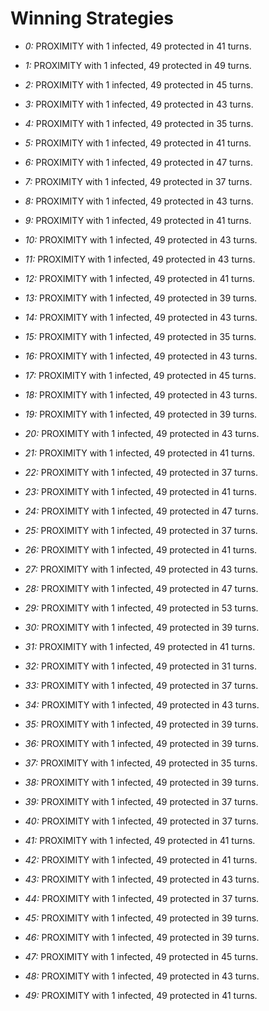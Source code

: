 # Winning Strategies

* _0:_ PROXIMITY with 1 infected, 49 protected in 41 turns.


* _1:_ PROXIMITY with 1 infected, 49 protected in 49 turns.


* _2:_ PROXIMITY with 1 infected, 49 protected in 45 turns.


* _3:_ PROXIMITY with 1 infected, 49 protected in 43 turns.


* _4:_ PROXIMITY with 1 infected, 49 protected in 35 turns.


* _5:_ PROXIMITY with 1 infected, 49 protected in 41 turns.


* _6:_ PROXIMITY with 1 infected, 49 protected in 47 turns.


* _7:_ PROXIMITY with 1 infected, 49 protected in 37 turns.


* _8:_ PROXIMITY with 1 infected, 49 protected in 43 turns.


* _9:_ PROXIMITY with 1 infected, 49 protected in 41 turns.


* _10:_ PROXIMITY with 1 infected, 49 protected in 43 turns.


* _11:_ PROXIMITY with 1 infected, 49 protected in 43 turns.


* _12:_ PROXIMITY with 1 infected, 49 protected in 41 turns.


* _13:_ PROXIMITY with 1 infected, 49 protected in 39 turns.


* _14:_ PROXIMITY with 1 infected, 49 protected in 43 turns.


* _15:_ PROXIMITY with 1 infected, 49 protected in 35 turns.


* _16:_ PROXIMITY with 1 infected, 49 protected in 43 turns.


* _17:_ PROXIMITY with 1 infected, 49 protected in 45 turns.


* _18:_ PROXIMITY with 1 infected, 49 protected in 43 turns.


* _19:_ PROXIMITY with 1 infected, 49 protected in 39 turns.


* _20:_ PROXIMITY with 1 infected, 49 protected in 43 turns.


* _21:_ PROXIMITY with 1 infected, 49 protected in 41 turns.


* _22:_ PROXIMITY with 1 infected, 49 protected in 37 turns.


* _23:_ PROXIMITY with 1 infected, 49 protected in 41 turns.


* _24:_ PROXIMITY with 1 infected, 49 protected in 47 turns.


* _25:_ PROXIMITY with 1 infected, 49 protected in 37 turns.


* _26:_ PROXIMITY with 1 infected, 49 protected in 41 turns.


* _27:_ PROXIMITY with 1 infected, 49 protected in 43 turns.


* _28:_ PROXIMITY with 1 infected, 49 protected in 47 turns.


* _29:_ PROXIMITY with 1 infected, 49 protected in 53 turns.


* _30:_ PROXIMITY with 1 infected, 49 protected in 39 turns.


* _31:_ PROXIMITY with 1 infected, 49 protected in 41 turns.


* _32:_ PROXIMITY with 1 infected, 49 protected in 31 turns.


* _33:_ PROXIMITY with 1 infected, 49 protected in 37 turns.


* _34:_ PROXIMITY with 1 infected, 49 protected in 43 turns.


* _35:_ PROXIMITY with 1 infected, 49 protected in 39 turns.


* _36:_ PROXIMITY with 1 infected, 49 protected in 39 turns.


* _37:_ PROXIMITY with 1 infected, 49 protected in 35 turns.


* _38:_ PROXIMITY with 1 infected, 49 protected in 39 turns.


* _39:_ PROXIMITY with 1 infected, 49 protected in 37 turns.


* _40:_ PROXIMITY with 1 infected, 49 protected in 37 turns.


* _41:_ PROXIMITY with 1 infected, 49 protected in 41 turns.


* _42:_ PROXIMITY with 1 infected, 49 protected in 41 turns.


* _43:_ PROXIMITY with 1 infected, 49 protected in 43 turns.


* _44:_ PROXIMITY with 1 infected, 49 protected in 37 turns.


* _45:_ PROXIMITY with 1 infected, 49 protected in 39 turns.


* _46:_ PROXIMITY with 1 infected, 49 protected in 39 turns.


* _47:_ PROXIMITY with 1 infected, 49 protected in 45 turns.


* _48:_ PROXIMITY with 1 infected, 49 protected in 43 turns.


* _49:_ PROXIMITY with 1 infected, 49 protected in 41 turns.


